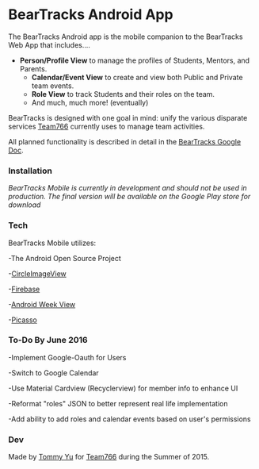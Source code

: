 # BearTracks Android App 

The BearTracks Android app is the mobile companion to the BearTracks Web App that includes....

- **Person/Profile View** to manage the profiles of Students, Mentors, and Parents.
  - **Calendar/Event View** to create and view both Public and Private team events.
  - **Role View** to track Students and their roles on the team.
  - And much, much more! (eventually)

BearTracks is designed with one goal in mind: unify the various disparate services [Team766](https://github.com/Team766) currently uses to manage team activities.

All planned functionality is described in detail in the [BearTracks Google Doc](https://docs.google.com/document/d/1YwoPhR5z9TQzE_1sbPWpjJMYqRqwcFu4JrF9E7geR8g/edit).

### Installation
*BearTracks Mobile is currently in development and should not be used in production. The final version will be available on the Google Play store for download*

### Tech 

BearTracks Mobile utilizes:

-The Android Open Source Project

-[CircleImageView](https://github.com/hdodenhof/CircleImageView)

-[Firebase](https://www.firebase.com/)

-[Android Week View](https://github.com/alamkanak/Android-Week-View)

-[Picasso](http://square.github.io/picasso/)

### To-Do By June 2016

-Implement Google-Oauth for Users

-Switch to Google Calendar

-Use Material Cardview (Recyclerview) for member info to enhance UI

-Reformat "roles" JSON to better represent real life implementation

-Add ability to add roles and calendar events based on user's permissions

### Dev 

Made by [Tommy Yu](https://github.com/tommypacker) for [Team766](https://github.com/Team766) during the Summer of 2015.
